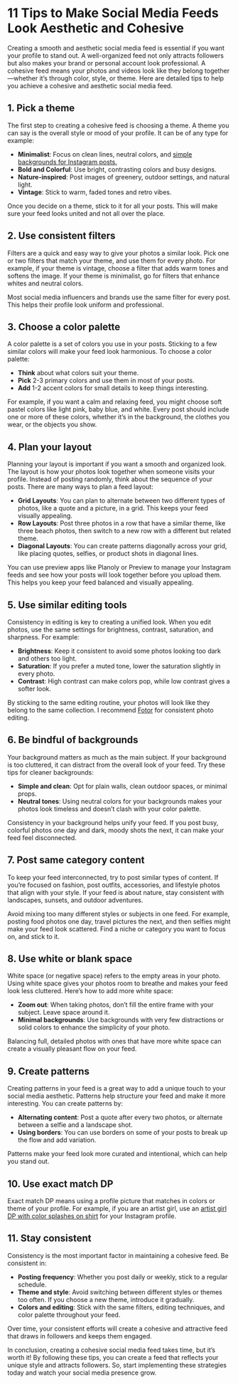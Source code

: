 <!DOCTYPE html>
<html lang="en">
<body>

<h1>11 Tips to Make Social Media Feeds Look Aesthetic and Cohesive</h1>

<p>Creating a smooth and aesthetic social media feed is essential if you want your profile to stand out. A well-organized feed not only attracts followers but also makes your brand or personal account look professional. A cohesive feed means your photos and videos look like they belong together—whether it’s through color, style, or theme. Here are detailed tips to help you achieve a cohesive and aesthetic social media feed.</p>

<h2>1. Pick a theme</h2>
<p>The first step to creating a cohesive feed is choosing a theme. A theme you can say is the overall style or mood of your profile. It can be of any type for example:</p>
<div class="content-box">
    <ul>
        <li><strong>Minimalist</strong>: Focus on clean lines, neutral colors, and <a href="https://www.pexels.com/search/instagram%20background/">simple backgrounds for Instagram posts.</a></li>
        <li><strong>Bold and Colorful</strong>: Use bright, contrasting colors and busy designs.</li>
        <li><strong>Nature-inspired</strong>: Post images of greenery, outdoor settings, and natural light.</li>
        <li><strong>Vintage</strong>: Stick to warm, faded tones and retro vibes.</li>
    </ul>
</div>
<p>Once you decide on a theme, stick to it for all your posts. This will make sure your feed looks united and not all over the place.</p>

<h2>2. Use consistent filters</h2>
<p>Filters are a quick and easy way to give your photos a similar look. Pick one or two filters that match your theme, and use them for every photo. For example, if your theme is vintage, choose a filter that adds warm tones and softens the image. If your theme is minimalist, go for filters that enhance whites and neutral colors.</p>
<div class="content-box">
    <p>Most social media influencers and brands use the same filter for every post. This helps their profile look uniform and professional.</p>
</div>

<h2>3. Choose a color palette</h2>
<p>A color palette is a set of colors you use in your posts. Sticking to a few similar colors will make your feed look harmonious. To choose a color palette:</p>
<div class="content-box">
    <ul>
        <li><strong>Think</strong> about what colors suit your theme.</li>
        <li><strong>Pick</strong> 2-3 primary colors and use them in most of your posts.</li>
        <li><strong>Add</strong> 1-2 accent colors for small details to keep things interesting.</li>
    </ul>
</div>
<p>For example, if you want a calm and relaxing feed, you might choose soft pastel colors like light pink, baby blue, and white. Every post should include one or more of these colors, whether it’s in the background, the clothes you wear, or the objects you show.</p>

<h2>4. Plan your layout</h2>
<p>Planning your layout is important if you want a smooth and organized look. The layout is how your photos look together when someone visits your profile. Instead of posting randomly, think about the sequence of your posts. There are many ways to plan a feed layout:</p>
<div class="content-box">
    <ul>
        <li><strong>Grid Layouts</strong>: You can plan to alternate between two different types of photos, like a quote and a picture, in a grid. This keeps your feed visually appealing.</li>
        <li><strong>Row Layouts</strong>: Post three photos in a row that have a similar theme, like three beach photos, then switch to a new row with a different but related theme.</li>
        <li><strong>Diagonal Layouts</strong>: You can create patterns diagonally across your grid, like placing quotes, selfies, or product shots in diagonal lines.</li>
    </ul>
</div>
<p>You can use preview apps like Planoly or Preview to manage your Instagram feeds and see how your posts will look together before you upload them. This helps you keep your feed balanced and visually appealing.</p>

<h2>5. Use similar editing tools</h2>
<p>Consistency in editing is key to creating a unified look. When you edit photos, use the same settings for brightness, contrast, saturation, and sharpness. For example:</p>
<div class="content-box">
    <ul>
        <li><strong>Brightness</strong>: Keep it consistent to avoid some photos looking too dark and others too light.</li>
        <li><strong>Saturation</strong>: If you prefer a muted tone, lower the saturation slightly in every photo.</li>
        <li><strong>Contrast</strong>: High contrast can make colors pop, while low contrast gives a softer look.</li>
    </ul>
</div>
<p>By sticking to the same editing routine, your photos will look like they belong to the same collection. I recommend <a href="https://www.fotor.com/">Fotor</a> for consistent photo editing.</p>

<h2>6. Be bindful of backgrounds</h2>
<p>Your background matters as much as the main subject. If your background is too cluttered, it can distract from the overall look of your feed. Try these tips for cleaner backgrounds:</p>
<div class="content-box">
    <ul>
        <li><strong>Simple and clean</strong>: Opt for plain walls, clean outdoor spaces, or minimal props.</li>
        <li><strong>Neutral tones</strong>: Using neutral colors for your backgrounds makes your photos look timeless and doesn’t clash with your color palette.</li>
    </ul>
</div>
<p>Consistency in your background helps unify your feed. If you post busy, colorful photos one day and dark, moody shots the next, it can make your feed feel disconnected.</p>

<h2>7. Post same category content</h2>
<p>To keep your feed interconnected, try to post similar types of content. If you’re focused on fashion, post outfits, accessories, and lifestyle photos that align with your style. If your feed is about nature, stay consistent with landscapes, sunsets, and outdoor adventures.</p>
<div class="content-box">
    <p>Avoid mixing too many different styles or subjects in one feed. For example, posting food photos one day, travel pictures the next, and then selfies might make your feed look scattered. Find a niche or category you want to focus on, and stick to it.</p>
</div>

<h2>8. Use white or blank space</h2>
<p>White space (or negative space) refers to the empty areas in your photo. Using white space gives your photos room to breathe and makes your feed look less cluttered. Here’s how to add more white space:</p>
<div class="content-box">
    <ul>
        <li><strong>Zoom out</strong>: When taking photos, don’t fill the entire frame with your subject. Leave space around it.</li>
        <li><strong>Minimal backgrounds</strong>: Use backgrounds with very few distractions or solid colors to enhance the simplicity of your photo.</li>
    </ul>
</div>
<p>Balancing full, detailed photos with ones that have more white space can create a visually pleasant flow on your feed.</p>

<h2>9. Create patterns</h2>
<p>Creating patterns in your feed is a great way to add a unique touch to your social media aesthetic. Patterns help structure your feed and make it more interesting. You can create patterns by:</p>
<div class="content-box">
    <ul>
        <li><strong>Alternating content</strong>: Post a quote after every two photos, or alternate between a selfie and a landscape shot.</li>
        <li><strong>Using borders</strong>: You can use borders on some of your posts to break up the flow and add variation.</li>
    </ul>
</div>
<p>Patterns make your feed look more curated and intentional, which can help you stand out.</p>

<h2>10. Use exact match DP</h2>
<p>Exact match DP means using a profile picture that matches in colors or theme of your profile. For example, if you are an artist girl, use an <a href="https://allofinsta.com/wp-content/uploads/2024/09/A-beautiful-painter-girl-with-splashes-on-her-shirt-after-painting.webp">artist girl DP with color splashes on shirt</a> for your Instagram profile.</p>

<h2>11. Stay consistent</h2>
<p>Consistency is the most important factor in maintaining a cohesive feed. Be consistent in:</p>
<div class="content-box">
    <ul>
        <li><strong>Posting frequency</strong>: Whether you post daily or weekly, stick to a regular schedule.</li>
        <li><strong>Theme and style</strong>: Avoid switching between different styles or themes too often. If you choose a new theme, introduce it gradually.</li>
        <li><strong>Colors and editing</strong>: Stick with the same filters, editing techniques, and color palette throughout your feed.</li>
    </ul>
</div>
<p>Over time, your consistent efforts will create a cohesive and attractive feed that draws in followers and keeps them engaged.</p>

<p>In conclusion, creating a cohesive social media feed takes time, but it’s worth it! By following these tips, you can create a feed that reflects your unique style and attracts followers. So, start implementing these strategies today and watch your social media presence grow.</p>

</body>
</html>
